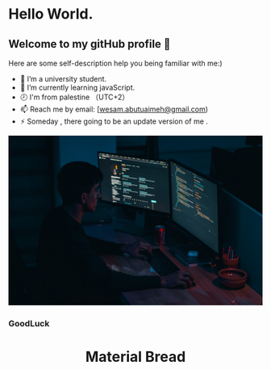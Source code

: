# Hello World.
## Welcome to my gitHub profile 👋
Here are some self-description help you being familiar with me:)

- 🏫 I’m a university student.
- 💪 I’m currently learning javaScript.
- 🕗 I'm from palestine （UTC+2）
- 📫 Reach me by email: [wesam.abutuaimeh@gmail.com)
- ⚡ Someday , there going to be an update version of me .
<!-- ![imgs](mohammad-rahmani-_Fx34KeqIEw-unsplash.jpg) -->
<img src="mohammad-rahmani-_Fx34KeqIEw-unsplash.jpg" alt="imgs" width="100%" height="80%"></img>
### GoodLuck 

<h1 align="center">Material Bread</h1>
